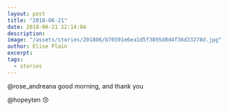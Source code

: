 ```yaml
---
layout: post
title: "2018-06-21"
date: 2018-06-21 12:14:04
description: 
image: "/assets/stories/201806/b76591e6ea1d5f3895d8d4f36d33278d.jpg"
author: Elise Plain
excerpt: 
tags: 
  - stories
---
```



<p></p>
<p>@rose_andreana good morning, and thank you</p><p>@hopeyten 😚</p>